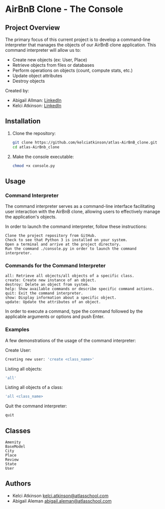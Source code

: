 # AirBnB Clone - The Console

## Project Overview

The primary focus of this current project is to develop a command-line interpreter that manages the objects of our AirBnB clone application. This command interpreter will allow us to:

- Create new objects (ex: User, Place)
- Retrieve objects from files or databases
- Perform operations on objects (count, compute stats, etc.)
- Update object attributes
- Destroy objects

Created by:

- Abigail Allman: [LinkedIn](https://www.linkedin.com/in/abigailraleman/)
- Kelci Atkinson: [LinkedIn](https://www.linkedin.com/in/kelciatkinson/)

## Installation
1. Clone the repository:
   ```sh
   git clone https://github.com/kelciatkinson/atlas-AirBnB_clone.git
   cd atlas-AirBnb_clone
   ```
2. Make the console executable:
   ```sh
   chmod +x console.py
   ```

## Usage

### Command Interpreter
The command interpreter serves as a command-line interface facilitating user interaction with the AirBnB clone, allowing users to effectively manage the application's objects.

In order to launch the command interpreter, follow these instructions:

```
Clone the project repository from GitHub.
Check to see that Python 3 is installed on your system.
Open a terminal and arrive at the project directory.
Run the command ./console.py in order to launch the command interpreter.
```

### Commands for the Command Interpreter
```
all: Retrieve all objects/all objects of a specific class.
create: Create new instance of an object.
destroy: Delete an object from system.
help: Show available commands or describe specific command actions.
quit: Exit the command interpreter.
show: Display information about a specific object.
update: Update the attributes of an object.
```
In order to execute a command, type the command followed by the applicable arguments or options and push Enter.

### Examples
A few demonstrations of the usage of the command interpreter:

Create User:
```sh
Creating new user: 'create <class_name>'
```

Listing all objects:
```sh
'all'
```

Listing all objects of a class:
```sh
'all <class_name>
```

Quit the command interpreter:
```sh
quit
```

## Classes
```
Amenity
BaseModel
City
Place
Review
State
User
```

## Authors
+ Kelci Atkinson <kelci.atkinson@atlasschool.com>
+ Abigail Aleman <abigail.aleman@atlasschool.com>
